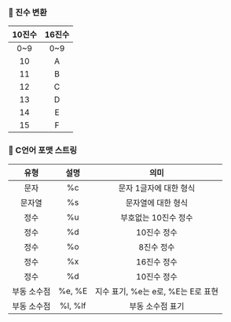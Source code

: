 ### 📌 진수 변환

|10진수|16진수|
|:---:|:---:|
|0~9|0~9|
|10|A|
|11|B|
|12|C|
|13|D|
|14|E|
|15|F|

### 📌 C언어 포맷 스트링

|유형|설명|의미|
|:---:|:---:|:---:|
|문자|%c|문자 1글자에 대한 형식|
|문자열|%s|문자열에 대한 형식|
|정수|%u|부호없는 10진수 정수|
|정수|%d|10진수 정수|
|정수|%o|8진수 정수|
|정수|%x|16진수 정수|
|정수|%d|10진수 정수|
|부동 소수점|%e, %E|지수 표기, %e는 e로, %E는 E로 표현|
|부동 소수점|%l, %lf|부동 소수점 표기|
